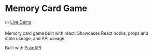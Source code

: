 # Memory Card Game

:point_right:[Live Demo](https://superjim-pokemon-memory.netlify.app/)

Memory card game built with react. Showcases React hooks, props and state useage, and API useage.

Built with [PokeAPI](https://pokeapi.co/)
